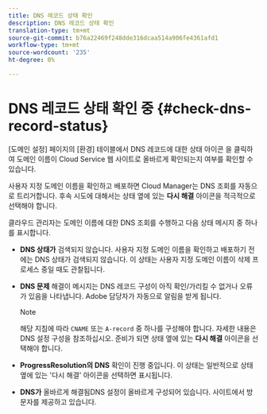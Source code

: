 ```yaml
---
title: DNS 레코드 상태 확인
description: DNS 레코드 상태 확인
translation-type: tm+mt
source-git-commit: b76a22469f248dde316dcaa514a906fe4361afd1
workflow-type: tm+mt
source-wordcount: '235'
ht-degree: 0%

---
```



# DNS 레코드 상태 확인 중 {#check-dns-record-status}

[도메인 설정] 페이지의 [환경] 테이블에서 DNS 레코드에 대한 상태 아이콘 을 클릭하여 도메인 이름이 Cloud Service 웹 사이트로 올바르게 확인되는지 여부를 확인할 수 있습니다.

사용자 지정 도메인 이름을 확인하고 배포하면 Cloud Manager는 DNS 조회를 자동으로 트리거합니다. 후속 시도에 대해서는 상태 옆에 있는 **다시 해결** 아이콘을 적극적으로 선택해야 합니다.

클라우드 관리자는 도메인 이름에 대한 DNS 조회를 수행하고 다음 상태 메시지 중 하나를 표시합니다.

* **DNS 상태가**
검색되지 않습니다. 사용자 지정 도메인 이름을 확인하고 배포하기 전에는 DNS 상태가 검색되지 않습니다. 이 상태는 사용자 지정 도메인 이름이 삭제 프로세스 중일 때도 관찰됩니다.

* **DNS 문제**
해결이 메시지는 DNS 레코드 구성이 아직 확인/가리킬 수 없거나 오류가 있음을 나타냅니다. Adobe 담당자가 자동으로 알림을 받게 됩니다.

   >[!NOTE]
   >해당 지침에 따라 `CNAME` 또는 `A-record` 중 하나를 구성해야 합니다. 자세한 내용은 DNS 설정 구성을 참조하십시오. 준비가 되면 상태 옆에 있는 **다시 해결** 아이콘을 선택해야 합니다.

* **ProgressResolution의 DNS**
확인이 진행 중입니다. 이 상태는 일반적으로 상태 옆에 있는 &#39;다시 해결&#39; 아이콘을 선택하면 표시됩니다.

* **DNS가**
올바르게 해결됨DNS 설정이 올바르게 구성되어 있습니다. 사이트에서 방문자를 제공하고 있습니다.
